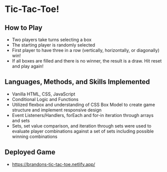 # Tic-Tac-Toe!

## How to Play

- Two players take turns selecting a box
- The starting player is randomly selected
- First player to have three in a row (vertically, horizontally, or diagonally) win!
- If all boxes are filled and there is no winner, the result is a draw. Hit reset and play again!

## Languages, Methods, and Skills Implemented

- Vanilla HTML, CSS, JavaScript
- Conditional Logic and Functions
- Utilized flexbox and understanding of CSS Box Model to create game structure and implement responsive design
- Event Listeners/Handlers, forEach and for-in iteration through arrays and sets
- Sets, set value comparison, and iteration through sets were used to evaluate player combinations against a set of sets including possible winning combinations

## Deployed Game

- https://brandons-tic-tac-toe.netlify.app/
